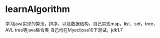 # learnAlgorithm
学习java实现的算法，排序，以及数据结构，自己实现map，list，set，tree，AVL tree等java集合类
自己均在Myeclipse10下测试，jdk1.7
